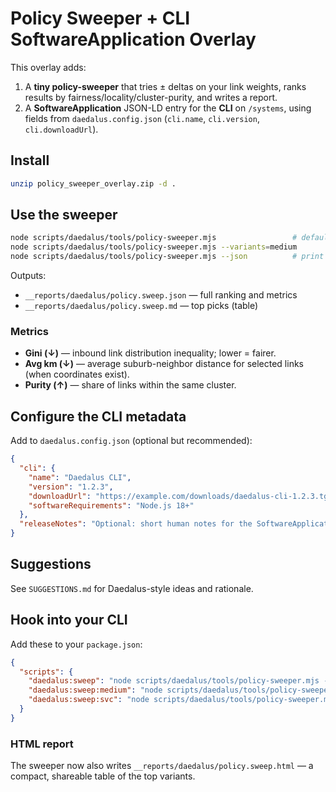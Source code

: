 # Policy Sweeper + CLI SoftwareApplication Overlay

This overlay adds:
1) A **tiny policy-sweeper** that tries ± deltas on your link weights, ranks results by fairness/locality/cluster-purity, and writes a report.
2) A **SoftwareApplication** JSON-LD entry for the **CLI** on `/systems`, using fields from `daedalus.config.json` (`cli.name`, `cli.version`, `cli.downloadUrl`).

## Install
```bash
unzip policy_sweeper_overlay.zip -d .
```

## Use the sweeper
```bash
node scripts/daedalus/tools/policy-sweeper.mjs                 # default (small variants)
node scripts/daedalus/tools/policy-sweeper.mjs --variants=medium
node scripts/daedalus/tools/policy-sweeper.mjs --json          # print JSON to stdout
```

Outputs:
- `__reports/daedalus/policy.sweep.json` — full ranking and metrics
- `__reports/daedalus/policy.sweep.md` — top picks (table)

### Metrics
- **Gini (↓)** — inbound link distribution inequality; lower = fairer.
- **Avg km (↓)** — average suburb-neighbor distance for selected links (when coordinates exist).
- **Purity (↑)** — share of links within the same cluster.

## Configure the CLI metadata
Add to `daedalus.config.json` (optional but recommended):
```json
{
  "cli": {
    "name": "Daedalus CLI",
    "version": "1.2.3",
    "downloadUrl": "https://example.com/downloads/daedalus-cli-1.2.3.tgz",
    "softwareRequirements": "Node.js 18+"
  },
  "releaseNotes": "Optional: short human notes for the SoftwareApplication block"
}
```

## Suggestions
See `SUGGESTIONS.md` for Daedalus-style ideas and rationale.


## Hook into your CLI
Add these to your `package.json`:
```json
{
  "scripts": {
    "daedalus:sweep": "node scripts/daedalus/tools/policy-sweeper.mjs --variants=small",
    "daedalus:sweep:medium": "node scripts/daedalus/tools/policy-sweeper.mjs --variants=medium",
    "daedalus:sweep:svc": "node scripts/daedalus/tools/policy-sweeper.mjs --variants=small --service=bond-cleaning"
  }
}
```

### HTML report
The sweeper now also writes `__reports/daedalus/policy.sweep.html` — a compact, shareable table of the top variants.
